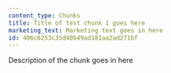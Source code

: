 ```yaml
---
content_type: Chunks
title: Title of test chunk 1 goes here
marketing_text: Marketing text goes in here
id: 406c6253c35d40b49ad181aa2ad271bf
---
```


Description of the chunk goes in here